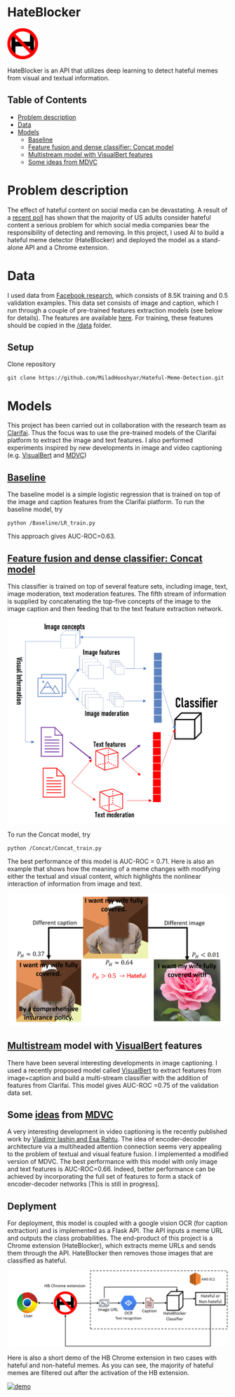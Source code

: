 

# HateBlocker

<p align="left"> <img src="/img/logo.png"  width="70"> </p>


HateBlocker is an API that utilizes deep learning to detect hateful memes from visual and textual information.


## Table of Contents
  * [Problem description](#problem-description)
  * [Data](#data)
  * [Models](#models)
    + [Baseline](#baseline)
    + [Feature fusion and dense classifier: Concat model](#feature-fusion-and-dense-classifier:-concat-model)
    + [Multistream model with VisualBert features](#multistream-model-with-visualbert-features)
    + [Some ideas from MDVC](#some-ideas-from-mdvc)

# Problem description
The effect of hateful content on social media can be devastating. A result of a [recent poll](https://www.huffpost.com/entry/social-media-harassment-fake-news-poll-alex-jones_n_5b7b1c53e4b0a5b1febdf30a) has shown that the majority of US adults consider hateful content a serious problem for which social media companies bear the responsibility of detecting and removing. In this project, I used AI to build a hateful meme detector (HateBlocker) and deployed the model as a stand-alone API and a Chrome extension.

# Data
I used data from [Facebook research](https://ai.facebook.com/blog/hateful-memes-challenge-and-data-set/), which consists of 8.5K training and 0.5 validation examples. This data set consists of image and caption, which I run through a couple of pre-trained features extraction models (see below for details). The features are available [here](https://drive.google.com/file/d/1ikgWVV45L7rsgQ6y80721VyyzWnE3fRo/view?usp=sharing). For training, these features should be copied in the [/data](https://github.com/MiladHooshyar/Hateful-Meme-Detection/tree/master/data) folder.


## Setup
Clone repository
```
git clone https://github.com/MiladHooshyar/Hateful-Meme-Detection.git
```



# Models
This project has been carried out in collaboration with the research team as [Clarifai](https://www.clarifai.com/). Thus the focus was to use the pre-trained models of the Clarifai platform to extract the image and text features. I also performed experiments inspired by new developments in image and video captioning (e.g. [VisualBert](https://arxiv.org/abs/1908.03557) and [MDVC](https://arxiv.org/abs/2003.07758))

## [Baseline](https://github.com/MiladHooshyar/Hateful-Meme-Detection/tree/master/BaseLine)
The baseline model is a simple logistic regression that is trained on top of the image and caption features from the Clarifai platform. To run the baseline model, try

```
python /Baseline/LR_train.py
```
This approach gives AUC-ROC=0.63.

## [Feature fusion and dense classifier: Concat model](https://github.com/MiladHooshyar/Hateful-Meme-Detection/tree/master/Concat)
This classifier is trained on top of several feature sets, including image, text, image moderation, text moderation features. The fifth stream of information is supplied by concatenating the top-five concepts of the image to the image caption and then feeding that to the text feature extraction network.

<p align="center"> <img src="/img/model.png"  width="500"> </p>

To run the Concat model, try

```
python /Concat/Concat_train.py
```
The best performance of this model is AUC-ROC = 0.71. Here is also an example that shows how the meaning of a meme changes with modifying either the textual and visual content, which highlights the nonlinear interaction of information from image and text.


<p align="center"> <img src="/img/example1.png"  width="500"> </p>


## [Multistream](https://github.com/MiladHooshyar/Hateful-Meme-Detection/tree/master/MultiStream) model with [VisualBert](https://arxiv.org/abs/1908.03557) features
There have been several interesting developments in image captioning. I used a recently proposed model called [VisualBert](https://arxiv.org/abs/1908.03557) to extract features from image+caption and build a multi-stream classifier with the addition of features from Clarifai. This model gives AUC-ROC =0.75 of the validation data set.

## Some [ideas](https://github.com/MiladHooshyar/Hateful-Meme-Detection/tree/master/MDVC) from [MDVC](https://arxiv.org/abs/2003.07758)
A very interesting development in video captioning is the recently published work by [Vladimir Iashin and Esa Rahtu](https://arxiv.org/abs/2003.07758). The idea of encoder-decoder architecture via a multiheaded attention connection seems very appealing to the problem of textual and visual feature fusion. I implemented a modified version of MDVC. The best performance with this model with only image and text features is AUC-ROC=0.66. Indeed, better performance can be achieved by incorporating the full set of features to form a stack of encoder-decoder networks [This is still in progress].


## Deplyment

For deployment, this model is coupled with a google vision OCR (for caption extraction) and is implemented as a Flask API. The API inputs a meme URL and outputs the class probabilities. The end-product of this project is a Chrome extension (HateBlocker), which extracts meme URLs and sends them through the API. HateBlocker then removes those images that are classified as hateful. 


<p align="center"> <img src="/img/pipeline.png"  width="500"> </p>


Here is also a short demo of the HB Chrome extension in two cases with hateful and non-hateful memes. As you can see, the majority of hateful memes are filtered out after the activation of the HB extension. 


[![demo](https://img.youtube.com/vi/ijJwfF7S91M/0.jpg)](https://www.youtube.com/watch?v=ijJwfF7S91M)


